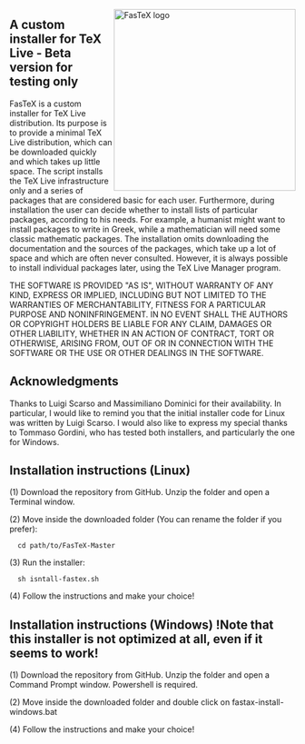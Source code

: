 <p><a href="https://github.com/ivalb/FasTeX"><img src="https://github.com/ivalb/FasTeX/blob/master/fastex-icon.svg" alt="FasTeX logo" align="right" width="320px" style="max-width:100%;"></a></p>

A custom installer for TeX Live - Beta version for testing only
--------------------------------

FasTeX is a custom installer for TeX Live distribution. Its purpose is to provide a minimal TeX Live distribution, which can be downloaded quickly and which takes up little space. The script installs the TeX Live infrastructure only and a series of packages that are considered basic for each user. Furthermore, during installation the user can decide whether to install lists of particular packages, according to his needs. For example, a humanist might want to install packages to write in Greek, while a mathematician will need some classic mathematic packages. The installation omits downloading the documentation and the sources of the packages, which take up a lot of space and which are often never consulted. However, it is always possible to install individual packages later, using the TeX Live Manager program. 

THE SOFTWARE IS PROVIDED "AS IS", WITHOUT WARRANTY OF ANY KIND, EXPRESS OR IMPLIED, INCLUDING BUT NOT LIMITED TO THE WARRANTIES OF MERCHANTABILITY,
FITNESS FOR A PARTICULAR PURPOSE AND NONINFRINGEMENT. IN NO EVENT SHALL THE AUTHORS OR COPYRIGHT HOLDERS BE LIABLE FOR ANY CLAIM, DAMAGES OR OTHER
LIABILITY, WHETHER IN AN ACTION OF CONTRACT, TORT OR OTHERWISE, ARISING FROM, OUT OF OR IN CONNECTION WITH THE SOFTWARE OR THE USE OR OTHER DEALINGS IN THE SOFTWARE.

Acknowledgments
-------------------------------------
Thanks to Luigi Scarso and Massimiliano Dominici for their availability. In particular, I would like to remind you that the initial installer code for Linux was written by Luigi Scarso.  I would also like to express my special thanks to Tommaso Gordini, who has tested both installers, and particularly the one for Windows.

Installation instructions (Linux)
-------------------------------------

(1) Download the repository from GitHub. Unzip the folder and open a Terminal window.

(2) Move inside the downloaded folder (You can rename the folder if you prefer):

      cd path/to/FasTeX-Master

(3) Run the installer:
    
      sh isntall-fastex.sh

(4) Follow the instructions and make your choice!
    

Installation instructions (Windows) !Note that this installer is not optimized at all, even if it seems to work!
-------------------------------------

(1) Download the repository from GitHub. Unzip the folder and open a Command Prompt window. Powershell is required.

(2) Move inside the downloaded folder and double click on fastax-install-windows.bat

(4) Follow the instructions and make your choice!

